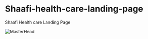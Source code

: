 # Shaafi-health-care-landing-page
Shaafi Health care Landing Page

![MasterHead](https://d3h2k7ug3o5pb3.cloudfront.net/image/2021-02-04/32246670-66a7-11eb-8ff0-3f5d98ddd5ff.jpg)
